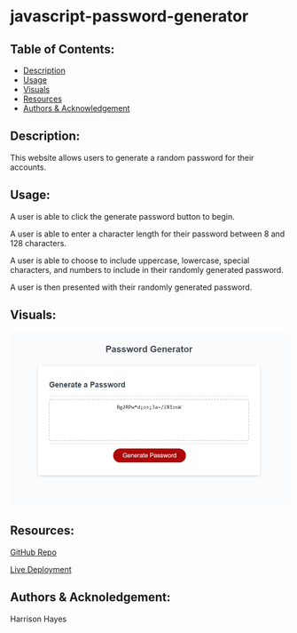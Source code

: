 # javascript-password-generator

## Table of Contents:

- [Description](#description)
- [Usage](#usage)
- [Visuals](#visuals)
- [Resources](#resources)
- [Authors & Acknowledgement](#authors-and-acknowledgement)

## Description:

This website allows users to generate a random password for their accounts.

## Usage:

A user is able to click the generate password button to begin.

A user is able to enter a character length for their password between 8 and 128 characters.

A user is able to choose to include uppercase, lowercase, special characters, and numbers to include in their randomly generated password.

A user is then presented with their randomly generated password.

## Visuals:

![Password-Generator](assets/passwordGenImg.JPG)

## Resources:

[GitHub Repo](https://github.com/HarrisonHayes/javascript-password-generator)

[Live Deployment]()

## Authors & Acknoledgement:

Harrison Hayes